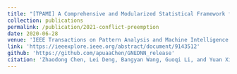 ```yaml
---
title: "[TPAMI] A Comprehensive and Modularized Statistical Framework for Gradient Norm Equality in Deep Neural Networks"
collection: publications
permalink: /publication/2021-conflict-preemption
date: 2020-06-28
venue: 'IEEE Transactions on Pattern Analysis and Machine Intelligence'
link: 'https://ieeexplore.ieee.org/abstract/document/9143512'
github: 'https://github.com/apuaaChen/GNEDNN_release'
citation: 'Zhaodong Chen, Lei Deng, Bangyan Wang, Guoqi Li, and Yuan Xie. A comprehensive and modularized statistical framework for gradient norm equality in deep neural networks. IEEE Transactions on Pattern Analysis and Machine Intelligence, 44(1):13–31, 2020 '
---
```


